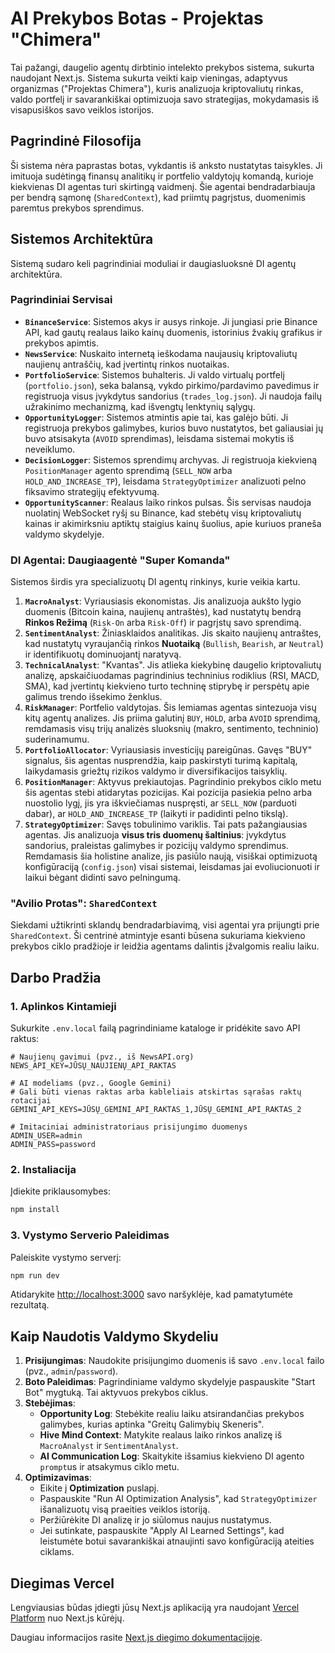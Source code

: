 # AI Prekybos Botas - Projektas "Chimera"

Tai pažangi, daugelio agentų dirbtinio intelekto prekybos sistema, sukurta naudojant Next.js. Sistema sukurta veikti kaip vieningas, adaptyvus organizmas ("Projektas Chimera"), kuris analizuoja kriptovaliutų rinkas, valdo portfelį ir savarankiškai optimizuoja savo strategijas, mokydamasis iš visapusiškos savo veiklos istorijos.

## Pagrindinė Filosofija

Ši sistema nėra paprastas botas, vykdantis iš anksto nustatytas taisykles. Ji imituoja sudėtingą finansų analitikų ir portfelio valdytojų komandą, kurioje kiekvienas DI agentas turi skirtingą vaidmenį. Šie agentai bendradarbiauja per bendrą sąmonę (`SharedContext`), kad priimtų pagrįstus, duomenimis paremtus prekybos sprendimus.

## Sistemos Architektūra

Sistemą sudaro keli pagrindiniai moduliai ir daugiasluoksnė DI agentų architektūra.

### Pagrindiniai Servisai

-   **`BinanceService`**: Sistemos akys ir ausys rinkoje. Ji jungiasi prie Binance API, kad gautų realaus laiko kainų duomenis, istorinius žvakių grafikus ir prekybos apimtis.
-   **`NewsService`**: Nuskaito internetą ieškodama naujausių kriptovaliutų naujienų antraščių, kad įvertintų rinkos nuotaikas.
-   **`PortfolioService`**: Sistemos buhalteris. Ji valdo virtualų portfelį (`portfolio.json`), seka balansą, vykdo pirkimo/pardavimo pavedimus ir registruoja visus įvykdytus sandorius (`trades_log.json`). Ji naudoja failų užrakinimo mechanizmą, kad išvengtų lenktynių sąlygų.
-   **`OpportunityLogger`**: Sistemos atmintis apie tai, kas galėjo būti. Ji registruoja prekybos galimybes, kurios buvo nustatytos, bet galiausiai jų buvo atsisakyta (`AVOID` sprendimas), leisdama sistemai mokytis iš neveiklumo.
-   **`DecisionLogger`**: Sistemos sprendimų archyvas. Ji registruoja kiekvieną `PositionManager` agento sprendimą (`SELL_NOW` arba `HOLD_AND_INCREASE_TP`), leisdama `StrategyOptimizer` analizuoti pelno fiksavimo strategijų efektyvumą.
-   **`OpportunityScanner`**: Realaus laiko rinkos pulsas. Šis servisas naudoja nuolatinį WebSocket ryšį su Binance, kad stebėtų visų kriptovaliutų kainas ir akimirksniu aptiktų staigius kainų šuolius, apie kuriuos praneša valdymo skydelyje.

### DI Agentai: Daugiaagentė "Super Komanda"

Sistemos širdis yra specializuotų DI agentų rinkinys, kurie veikia kartu.

1.  **`MacroAnalyst`**: Vyriausiasis ekonomistas. Jis analizuoja aukšto lygio duomenis (Bitcoin kaina, naujienų antraštės), kad nustatytų bendrą **Rinkos Režimą** (`Risk-On` arba `Risk-Off`) ir pagrįstų savo sprendimą.
2.  **`SentimentAnalyst`**: Žiniasklaidos analitikas. Jis skaito naujienų antraštes, kad nustatytų vyraujančią rinkos **Nuotaiką** (`Bullish`, `Bearish`, ar `Neutral`) ir identifikuotų dominuojantį naratyvą.
3.  **`TechnicalAnalyst`**: "Kvantas". Jis atlieka kiekybinę daugelio kriptovaliutų analizę, apskaičiuodamas pagrindinius techninius rodiklius (RSI, MACD, SMA), kad įvertintų kiekvieno turto techninę stiprybę ir perspėtų apie galimus trendo išsekimo ženklus.
4.  **`RiskManager`**: Portfelio valdytojas. Šis lemiamas agentas sintezuoja visų kitų agentų analizes. Jis priima galutinį `BUY`, `HOLD`, arba `AVOID` sprendimą, remdamasis visų trijų analizės sluoksnių (makro, sentimento, techninio) suderinamumu.
5.  **`PortfolioAllocator`**: Vyriausiasis investicijų pareigūnas. Gavęs "BUY" signalus, šis agentas nusprendžia, kaip paskirstyti turimą kapitalą, laikydamasis griežtų rizikos valdymo ir diversifikacijos taisyklių.
6.  **`PositionManager`**: Aktyvus prekiautojas. Pagrindinio prekybos ciklo metu šis agentas stebi atidarytas pozicijas. Kai pozicija pasiekia pelno arba nuostolio lygį, jis yra iškviečiamas nuspręsti, ar `SELL_NOW` (parduoti dabar), ar `HOLD_AND_INCREASE_TP` (laikyti ir padidinti pelno tikslą).
7.  **`StrategyOptimizer`**: Savęs tobulinimo variklis. Tai pats pažangiausias agentas. Jis analizuoja **visus tris duomenų šaltinius**: įvykdytus sandorius, praleistas galimybes ir pozicijų valdymo sprendimus. Remdamasis šia holistine analize, jis pasiūlo naują, visiškai optimizuotą konfigūraciją (`config.json`) visai sistemai, leisdamas jai evoliucionuoti ir laikui bėgant didinti savo pelningumą.

### "Avilio Protas": `SharedContext`

Siekdami užtikrinti sklandų bendradarbiavimą, visi agentai yra prijungti prie `SharedContext`. Ši centrinė atmintyje esanti būsena sukuriama kiekvieno prekybos ciklo pradžioje ir leidžia agentams dalintis įžvalgomis realiu laiku.

## Darbo Pradžia

### 1. Aplinkos Kintamieji

Sukurkite `.env.local` failą pagrindiniame kataloge ir pridėkite savo API raktus:

```
# Naujienų gavimui (pvz., iš NewsAPI.org)
NEWS_API_KEY=JŪSŲ_NAUJIENŲ_API_RAKTAS

# AI modeliams (pvz., Google Gemini)
# Gali būti vienas raktas arba kableliais atskirtas sąrašas raktų rotacijai
GEMINI_API_KEYS=JŪSŲ_GEMINI_API_RAKTAS_1,JŪSŲ_GEMINI_API_RAKTAS_2

# Imitaciniai administratoriaus prisijungimo duomenys
ADMIN_USER=admin
ADMIN_PASS=password
```

### 2. Instaliacija

Įdiekite priklausomybes:

```bash
npm install
```

### 3. Vystymo Serverio Paleidimas

Paleiskite vystymo serverį:

```bash
npm run dev
```

Atidarykite [http://localhost:3000](http://localhost:3000) savo naršyklėje, kad pamatytumėte rezultatą.

## Kaip Naudotis Valdymo Skydeliu

1.  **Prisijungimas**: Naudokite prisijungimo duomenis iš savo `.env.local` failo (pvz., `admin`/`password`).
2.  **Boto Paleidimas**: Pagrindiniame valdymo skydelyje paspauskite "Start Bot" mygtuką. Tai aktyvuos prekybos ciklus.
3.  **Stebėjimas**:
    -   **Opportunity Log**: Stebėkite realiu laiku atsirandančias prekybos galimybes, kurias aptinka "Greitų Galimybių Skeneris".
    -   **Hive Mind Context**: Matykite realaus laiko rinkos analizę iš `MacroAnalyst` ir `SentimentAnalyst`.
    -   **AI Communication Log**: Skaitykite išsamius kiekvieno DI agento `prompt`us ir atsakymus ciklo metu.
4.  **Optimizavimas**:
    -   Eikite į **Optimization** puslapį.
    -   Paspauskite "Run AI Optimization Analysis", kad `StrategyOptimizer` išanalizuotų visą praeities veiklos istoriją.
    -   Peržiūrėkite DI analizę ir jo siūlomus naujus nustatymus.
    -   Jei sutinkate, paspauskite "Apply AI Learned Settings", kad leistumėte botui savarankiškai atnaujinti savo konfigūraciją ateities ciklams.

## Diegimas Vercel

Lengviausias būdas įdiegti jūsų Next.js aplikaciją yra naudojant [Vercel Platform](https://vercel.com/new?utm_medium=default-template&filter=next.js&utm_source=create-next-app&utm_campaign=create-next-app-readme) nuo Next.js kūrėjų.

Daugiau informacijos rasite [Next.js diegimo dokumentacijoje](https://nextjs.org/docs/app/building-your-application/deploying).
